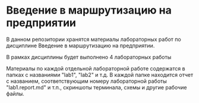 # Введение в маршрутизацию на предприятии
<p>В данном репозитории хранятся материалы лабораторных работ по дисциплине Введение в маршрутизацию на предприятии. 
<p>В рамках дисциплины будет выполнено 4 лабораторных работы</p>
<p>Материалы по каждой отдельной лабораторной работе содержатся в папках с названиями "lab1", "lab2" и т.д. В каждой папке находится отчет с названием, соответствующим номеру лабораторной работы "lab1.report.md" и т.п., скриншоты терминала, схемы и другие рабочие файлы.

